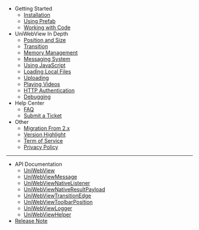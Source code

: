 - Getting Started
    - [Installation](/archived/3.3.0/installation.md)
    - [Using Prefab](/archived/3.3.0/using-prefab.md)
    - [Working with Code](/archived/3.3.0/working-with-code.md)
- UniWebView In Depth
    - [Position and Size](/archived/3.3.0/position-and-size.md)
    - [Transition](/archived/3.3.0/transition.md)
    - [Memory Management](/archived/3.3.0/memory-management.md)
    - [Messaging System](/archived/3.3.0/messaging-system.md)
    - [Using JavaScript](/archived/3.3.0/using-javascript.md)
    - [Loading Local Files](/archived/3.3.0/loading-local-files.md)
    - [Uploading](/archived/3.3.0/uploading.md)
    - [Playing Videos](/archived/3.3.0/playing-videos.md)
    - [HTTP Authentication](/archived/3.3.0/http-auth.md)
    - [Debugging](/archived/3.3.0/debugging.md)
- Help Center
    - [FAQ](/archived/3.3.0/faq.md)
    - [Submit a Ticket](https://onevcat.zendesk.com/hc/en-us/requests/new)
- Other
    - [Migration From 2.x](migration-guide.md)
    - [Version Highlight](version-highlight.md)
    - [Term of Service](tos.md)
    - [Privacy Policy](privacy.md)
---
- API Documentation
    - [UniWebView](/archived/3.3.0/api/uniwebview.html)
    - [UniWebViewMessage](/archived/3.3.0/api/uniwebviewmessage.html)
    - [UniWebViewNativeListener](/archived/3.3.0/api/uniwebviewnativelistener.html)
    - [UniWebViewNativeResultPayload](/archived/3.3.0/api/uniwebviewnativeresultpayload.html)
    - [UniWebViewTransitionEdge](/archived/3.3.0/api/uniwebviewtransitionedge.html)
    - [UniWebViewToolbarPosition](/archived/3.3.0/api/uniwebviewtoolbarposition.html)
    - [UniWebViewLogger](/archived/3.3.0/api/uniwebviewlogger.html)
    - [UniWebViewHelper](/archived/3.3.0/api/uniwebviewhelper.html)
- [Release Note](release-note)
